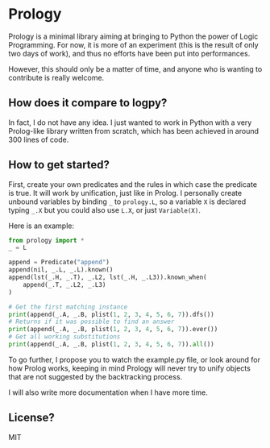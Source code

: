 # Prology

Prology is a minimal library aiming at bringing to Python the power of Logic Programming. For now, it is more of an experiment (this is the result of only two days of work), and thus no efforts have been put into performances.

However, this should only be a matter of time, and anyone who is wanting to contribute is really welcome.

## How does it compare to logpy?

In fact, I do not have any idea. I just wanted to work in Python with a very Prolog-like library written from scratch, which has been achieved in around 300 lines of code.

## How to get started?
First, create your own predicates and the rules in which case the predicate is true. It will work by unification, just like in Prolog. I personally create unbound variables by binding `_` to `prology.L`, so a variable `X` is declared typing `_.X` but you could also use `L.X`, or just `Variable(X)`.

Here is an example:


```python
from prology import *
_ = L

append = Predicate("append")
append(nil, _.L, _.L).known()
append(lst(_.H, _.T), _.L2, lst(_.H, _.L3)).known_when(
    append(_.T, _.L2, _.L3)
)

# Get the first matching instance
print(append(_.A, _.B, plist(1, 2, 3, 4, 5, 6, 7)).dfs())
# Returns if it was possible to find an answer
print(append(_.A, _.B, plist(1, 2, 3, 4, 5, 6, 7)).ever())
# Get all working substitutions
print(append(_.A, _.B, plist(1, 2, 3, 4, 5, 6, 7)).all())
```

To go further, I propose you to watch the example.py file, or look around for how Prolog works, keeping in mind Prology will never try to unify objects that are not suggested by the backtracking process.

I will also write more documentation when I have more time.

## License?

MIT
